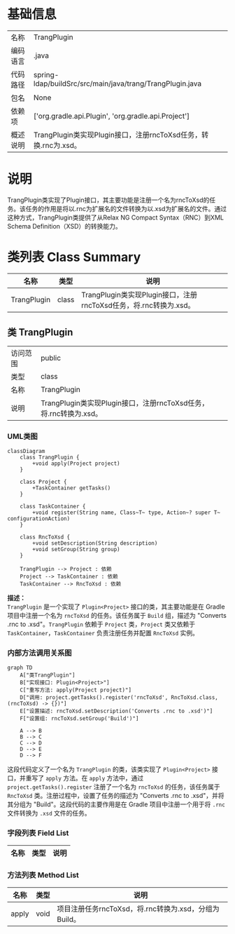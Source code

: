 # 基础信息

|      |      |
|------|------|
| 名称 | TrangPlugin |
| 编码语言 | .java |
| 代码路径 | spring-ldap/buildSrc/src/main/java/trang/TrangPlugin.java |
| 包名 | None |
| 依赖项 | ['org.gradle.api.Plugin', 'org.gradle.api.Project'] |
| 概述说明 | TrangPlugin类实现Plugin接口，注册rncToXsd任务，转换.rnc为.xsd。 |

# 说明

TrangPlugin类实现了Plugin接口，其主要功能是注册一个名为rncToXsd的任务。该任务的作用是将以.rnc为扩展名的文件转换为以.xsd为扩展名的文件。通过这种方式，TrangPlugin类提供了从Relax NG Compact Syntax（RNC）到XML Schema Definition（XSD）的转换能力。

# 类列表 Class Summary

| 名称   | 类型  | 说明 |
|-------|------|-------------|
| TrangPlugin | class | TrangPlugin类实现Plugin接口，注册rncToXsd任务，将.rnc转换为.xsd。 |



## 类 TrangPlugin

|      |      |
|------|------|
| 访问范围 | public |
| 类型 | class |
| 名称 | TrangPlugin |
| 说明 | TrangPlugin类实现Plugin接口，注册rncToXsd任务，将.rnc转换为.xsd。 |


### UML类图

```mermaid
classDiagram
    class TrangPlugin {
        +void apply(Project project)
    }

    class Project {
        +TaskContainer getTasks()
    }

    class TaskContainer {
        +void register(String name, Class~T~ type, Action~? super T~ configurationAction)
    }

    class RncToXsd {
        +void setDescription(String description)
        +void setGroup(String group)
    }

    TrangPlugin --> Project : 依赖
    Project --> TaskContainer : 依赖
    TaskContainer --> RncToXsd : 依赖
```

**描述：**  
`TrangPlugin` 是一个实现了 `Plugin<Project>` 接口的类，其主要功能是在 Gradle 项目中注册一个名为 `rncToXsd` 的任务。该任务属于 `Build` 组，描述为 "Converts .rnc to .xsd"。`TrangPlugin` 依赖于 `Project` 类，`Project` 类又依赖于 `TaskContainer`，`TaskContainer` 负责注册任务并配置 `RncToXsd` 实例。


### 内部方法调用关系图

```mermaid
graph TD
    A["类TrangPlugin"]
    B["实现接口: Plugin<Project>"]
    C["重写方法: apply(Project project)"]
    D["调用: project.getTasks().register('rncToXsd', RncToXsd.class, (rncToXsd) -> {})"]
    E["设置描述: rncToXsd.setDescription('Converts .rnc to .xsd')"]
    F["设置组: rncToXsd.setGroup('Build')"]

    A --> B
    B --> C
    C --> D
    D --> E
    D --> F
```

这段代码定义了一个名为 `TrangPlugin` 的类，该类实现了 `Plugin<Project>` 接口，并重写了 `apply` 方法。在 `apply` 方法中，通过 `project.getTasks().register` 注册了一个名为 `rncToXsd` 的任务，该任务属于 `RncToXsd` 类。注册过程中，设置了任务的描述为 "Converts .rnc to .xsd"，并将其分组为 "Build"。这段代码的主要作用是在 Gradle 项目中注册一个用于将 `.rnc` 文件转换为 `.xsd` 文件的任务。

### 字段列表 Field List

| 名称  | 类型  | 说明 |
|-------|-------|------|

### 方法列表 Method List

| 名称  | 类型  | 说明 |
|-------|-------|------|
| apply | void | 项目注册任务rncToXsd，将.rnc转换为.xsd，分组为Build。 |




